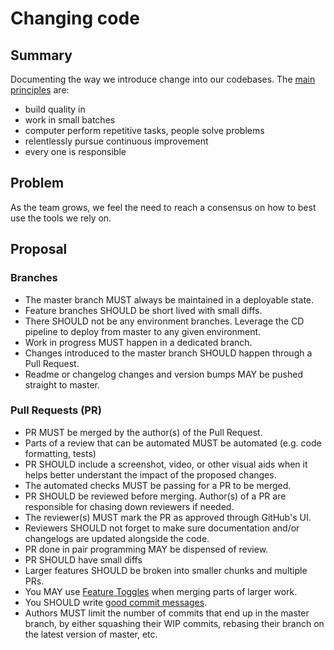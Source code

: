 # Changing code

## Summary

Documenting the way we introduce change into our codebases. The
[main principles](https://continuousdelivery.com/principles/) are:
- build quality in
- work in small batches
- computer perform repetitive tasks, people solve problems
- relentlessly pursue continuous improvement
- every one is responsible

## Problem

As the team grows, we feel the need to reach a consensus on how to best use the
tools we rely on.

## Proposal

### Branches
- The master branch MUST always be maintained in a deployable state.
- Feature branches SHOULD be short lived with small diffs.
- There SHOULD not be any environment branches. Leverage the CD pipeline
  to deploy from master to any given environment.
- Work in progress MUST happen in a dedicated branch.
- Changes introduced to the master branch SHOULD happen through a Pull Request.
- Readme or changelog changes and version bumps MAY be pushed straight to master.

### Pull Requests (PR)
- PR MUST be merged by the author(s) of the Pull Request.
- Parts of a review that can be automated MUST be automated (e.g. code
  formatting, tests)
- PR SHOULD include a screenshot, video, or other visual aids when it helps
  better understant the impact of the proposed changes.
- The automated checks MUST be passing for a PR to be merged.
- PR SHOULD be reviewed before merging. Author(s) of a PR are responsible for
  chasing down reviewers if needed.
- The reviewer(s) MUST mark the PR as approved through GitHub's UI.
- Reviewers SHOULD not forget to make sure documentation and/or changelogs are
  updated alongside the code.
- PR done in pair programming MAY be dispensed of review.
- PR SHOULD have small diffs
- Larger features SHOULD be broken into smaller chunks and multiple PRs.
- You MAY use [Feature Toggles](https://www.martinfowler.com/articles/feature-toggles.html)
  when merging parts of larger work.
- You SHOULD write [good commit messages](https://chris.beams.io/posts/git-commit/).
- Authors MUST limit the number of commits that end up in the master branch, by
  either squashing their WIP commits, rebasing their branch on the latest
  version of master, etc.
